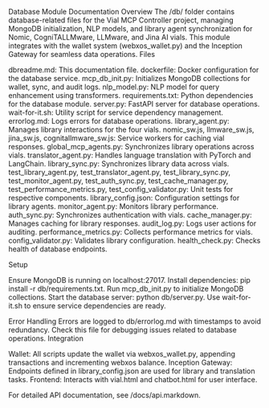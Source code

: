 Database Module Documentation
Overview
The /db/ folder contains database-related files for the Vial MCP Controller project, managing MongoDB initialization, NLP models, and library agent synchronization for Nomic, CogniTALLMware, LLMware, and Jina AI vials. This module integrates with the wallet system (webxos_wallet.py) and the Inception Gateway for seamless data operations.
Files

dbreadme.md: This documentation file.
dockerfile: Docker configuration for the database service.
mcp_db_init.py: Initializes MongoDB collections for wallet, sync, and audit logs.
nlp_model.py: NLP model for query enhancement using transformers.
requirements.txt: Python dependencies for the database module.
server.py: FastAPI server for database operations.
wait-for-it.sh: Utility script for service dependency management.
errorlog.md: Logs errors for database operations.
library_agent.py: Manages library interactions for the four vials.
nomic_sw.js, llmware_sw.js, jina_sw.js, cognitallmware_sw.js: Service workers for caching vial responses.
global_mcp_agents.py: Synchronizes library operations across vials.
translator_agent.py: Handles language translation with PyTorch and LangChain.
library_sync.py: Synchronizes library data across vials.
test_library_agent.py, test_translator_agent.py, test_library_sync.py, test_monitor_agent.py, test_auth_sync.py, test_cache_manager.py, test_performance_metrics.py, test_config_validator.py: Unit tests for respective components.
library_config.json: Configuration settings for library agents.
monitor_agent.py: Monitors library performance.
auth_sync.py: Synchronizes authentication with vials.
cache_manager.py: Manages caching for library responses.
audit_log.py: Logs user actions for auditing.
performance_metrics.py: Collects performance metrics for vials.
config_validator.py: Validates library configuration.
health_check.py: Checks health of database endpoints.

Setup

Ensure MongoDB is running on localhost:27017.
Install dependencies: pip install -r db/requirements.txt.
Run mcp_db_init.py to initialize MongoDB collections.
Start the database server: python db/server.py.
Use wait-for-it.sh to ensure service dependencies are ready.

Error Handling
Errors are logged to db/errorlog.md with timestamps to avoid redundancy. Check this file for debugging issues related to database operations.
Integration

Wallet: All scripts update the wallet via webxos_wallet.py, appending transactions and incrementing webxos balance.
Inception Gateway: Endpoints defined in library_config.json are used for library and translation tasks.
Frontend: Interacts with vial.html and chatbot.html for user interface.

For detailed API documentation, see /docs/api.markdown.
